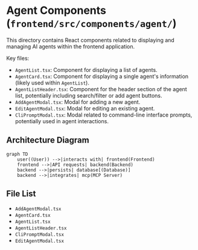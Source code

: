 # Agent Components (`frontend/src/components/agent/`)

This directory contains React components related to displaying and managing AI agents within the frontend application.

Key files:

*   `AgentList.tsx`: Component for displaying a list of agents.
*   `AgentCard.tsx`: Component for displaying a single agent's information (likely used within `AgentList`).
*   `AgentListHeader.tsx`: Component for the header section of the agent list, potentially including search/filter or add agent buttons.
*   `AddAgentModal.tsx`: Modal for adding a new agent.
*   `EditAgentModal.tsx`: Modal for editing an existing agent.
*   `CliPromptModal.tsx`: Modal related to command-line interface prompts, potentially used in agent interactions.

## Architecture Diagram
```mermaid
graph TD
    user((User)) -->|interacts with| frontend(Frontend)
    frontend -->|API requests| backend(Backend)
    backend -->|persists| database[(Database)]
    backend -->|integrates| mcp(MCP Server)
```

<!-- File List Start -->
## File List

- `AddAgentModal.tsx`
- `AgentCard.tsx`
- `AgentList.tsx`
- `AgentListHeader.tsx`
- `CliPromptModal.tsx`
- `EditAgentModal.tsx`

<!-- File List End -->



